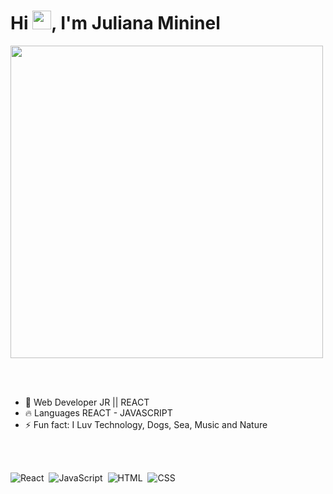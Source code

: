 

<h1 align="left">Hi <img src="https://raw.githubusercontent.com/kaueMarques/kaueMarques/master/hi.gif" height="30px">, I'm Juliana Mininel</h1>


<img src="https://tenor.com/view/hacker-hacker-man-hacking-hackers-hack-gif-23864910" height="500px">




<br><br>

- 🧶 Web Developer JR || REACT
- 🔥 Languages REACT - JAVASCRIPT 
- ⚡ Fun fact: I Luv Technology, Dogs, Sea, Music and Nature


<br><br>

![React](https://img.shields.io/badge/-React-05122A?style=flat&logo=react)&nbsp;
![JavaScript](https://img.shields.io/badge/-JavaScript-05122A?style=flat&logo=javascript)&nbsp;
![HTML](https://img.shields.io/badge/-HTML-05122A?style=flat&logo=HTML5)&nbsp;
![CSS](https://img.shields.io/badge/-CSS-05122A?style=flat&logo=CSS3&logoColor=1572B6)&nbsp;
